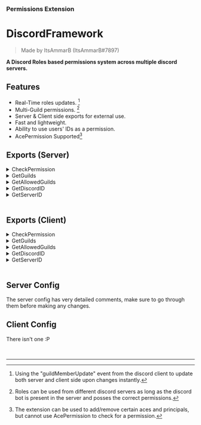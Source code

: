 ### Permissions Extension 
# DiscordFramework

> Made by ItsAmmarB (ItsAmmarB#7897) 

<b> A Discord Roles based permissions system across multiple discord servers.</b>

## Features
-   Real-Time roles updates. [^1] 
-   Multi-Guild permissions. [^2]
-   Server & Client side exports for external use.
-   Fast and lightweight.
-   Ability to use users' IDs as a permission. 
-   AcePermission Supported[^3]

## Exports (Server)

<details>
  <summary>CheckPermission</summary>
  
### Export
```js 
    /**
     * @description Used to match provided roles IDs and/or users' IDs against players' roles' IDs and/or players' IDs
     * @param PlayerId The player's server ID, or Discord ID
     * @param Roles An array or roles' IDs or users' IDs
     * @param Guild A guild ID (Optional)
     * @returns boolean
     */
    exports('Permissions.CheckPermission', (PlayerId, Roles, Guild = null) => this.CheckPermission(PlayerId, Roles, Guild));
```
### Example 
```js
    
    const source = global.source;
    const roles = [
        '661729283479175226', // "AltIdentifier" role ID in "The WM Project" server
        '613189574029606917', // "Moderator" role ID in "The WM Project" server
        '357877475310733186' // A Random user ID
    ];
    const guild = '572196487222685962' // A Random Discord server ID

    console.log(exports.DiscordFramework['Permissions.CheckPermission'](source, roles, guild))
```
Outcome
```js
    false
```
</details>

<details>
  <summary>GetGuilds</summary>
  
### Export
```js
    /**
     * @description Gets all players' guild/roles
     * @param PlayerId The player's server ID, or Discord ID
     * @param Guild A guild ID (Optional)
     * @returns array
     */
    exports('Permissions.GetGuilds', (PlayerId, Guild = null) => {
        const LocalPlayer = this.players.find(player => player.serverId === PlayerId || player.discordId === PlayerId);
        if(!LocalPlayer) return null;
        if(Guild) {
            return LocalPlayer.guilds.filter(guild => guild.id === guild);
        } else {
            return LocalPlayer.guilds;
        }
    });
```

### Example 1
```js
    const source = global.source;
    const guilds = exports.DiscordFramework['Permissions.GetGuilds'](source)
   
   console.log(guilds)
```
### Outcome 1
```js 
[
    {
        id: GUILD_ID,
        roles: [
            {
                id: ROLE_ID,
                name: ROLE_NAME
            },
            {
                id: ROLE_ID,
                name: ROLE_NAME
            }
        ]
    },
    {
        id: GUILD_ID,
        roles: [
            {
                id: ROLE_ID,
                name: ROLE_NAME
            },
            {
                id: ROLE_ID,
                name: ROLE_NAME
            }
        ]
    }
]
```

### Example 2
```js
    const source = global.source;
    const guild = '572196487222685962' // A random Discord server ID
    const guilds = exports.DiscordFramework['Permissions.GetGuilds'](source, guild)
   
   console.log(guilds)
```
### Outcome 2
```js 
    []
```
</details>

<details>
  <summary>GetAllowedGuilds</summary>
  
### Export
```js 
     /**
     * @description Used to get all of the allowed guilds or search for one within the allowed guilds for the members' roles to be fetched from; guilds must be registered in the config
     * @param GuildID The guild ID (Option)
     * @return object
     */
    exports('Permissions.GetAllowedGuilds', (Guild = null) => this.GetAllowedGuilds(Guild));
```
### Example 1
```js
    console.log(exports.DiscordFramework['Permissions.GetAllowedGuilds']())
```
### Outcome 1
```js
    [
        {
            id: '572195744652685962',
            name: 'COMMUNITY NAME',
            main: true
        },
        {
            id: '572194787882610962',
            name: 'COMMUNITY NAME'
        }
    ]
```

### Example 2
```js
    const Guild = '572196487222685962' // A random Discord server ID

    console.log(exports.DiscordFramework['Permissions.GetAllowedGuilds'](Guild))
```
### Outcome 2
```js
    []
```
</details>

<details>
  <summary>GetDiscordID</summary>
  
### Export
```js 
     /**
     * @description Get the players' discord ID from the server ID
     * @param PlayerId The player's server ID, or Discord ID
     * @return string
     */
    exports('Permissions.GetDiscordID', PlayerId => {
        const LocalPlayer = this.players.find(player => player.serverId === PlayerId || player.discordId === PlayerId);
        if(!LocalPlayer) return null;
        return LocalPlayer.discordId;
    });
```
### Example
```js
    const source = global.source;

    console.log(exports.DiscordFramework['Permissions.GetDiscordID'](source))
```
### Outcome
```js
    'DISCORD USER ID'
```

</details>

<details>
  <summary>GetServerID</summary>
  
### Export
```js 
     /**
     * @description Get the players' server ID from the discord ID
     * @param PlayerId The player's server ID, or Discord ID
     * @return number
     */
    exports('Permissions.GetServerID', PlayerId => {
        const LocalPlayer = this.players.find(player => player.serverId === PlayerId || player.discordId === PlayerId);
        if(!LocalPlayer) return null;
        return LocalPlayer.serverId;
    });
```
### Example
```js
    const source = 'DISCORD USER ID';

    console.log(exports.DiscordFramework['Permissions.GetDiscordID'](source))
```
### Outcome

```js
    'PLAYER SERVER ID'
```
</details>

<br/>

## Exports (Client)

<details>
  <summary>CheckPermission</summary>
  
### Export
```js 
    /**
     * @description Used to match provided roles IDs and/or users' IDs against players' roles' IDs and/or players' IDs
     * @param Roles An array or roles' IDs or users' IDs
     * @param Guild A guild ID (Optional)
     * @returns boolean
     */
    exports('Permissions.CheckPermission', (Roles, Guild = null) => CheckPermission(Roles, Guild));
```
### Example 
```js
    
    const roles = [
        '661729283479175226', // "AltIdentifier" role ID in "The WM Project" server
        '613189574029606917', // "Moderator" role ID in "The WM Project" server
        '357877475310733186' // A Random user ID
    ];
    const guild = '572196487222685962' // A Random Discord server ID

    console.log(exports.DiscordFramework['Permissions.CheckPermission'](roles, guild))
```
Outcome
```js
    false
```
</details>

<details>
  <summary>GetGuilds</summary>
  
### Export
```js
    /**
     * @description Gets all players' guild/roles
     * @param Guild A guild ID (Optional)
     * @returns array
     */
    exports('Permissions.GetGuilds', (Guild = null) => Guild ? Guilds.filter(guild => guild.id === Guild) : Guilds);
```

### Example 1
```js
    const guilds = exports.DiscordFramework['Permissions.GetGuilds']()
   
   console.log(guilds)
```
### Outcome 1
```js 
[
    {
        id: GUILD_ID,
        roles: [
            {
                id: ROLE_ID,
                name: ROLE_NAME
            },
            {
                id: ROLE_ID,
                name: ROLE_NAME
            }
        ]
    },
    {
        id: GUILD_ID,
        roles: [
            {
                id: ROLE_ID,
                name: ROLE_NAME
            },
            {
                id: ROLE_ID,
                name: ROLE_NAME
            }
        ]
    }
]
```

### Example 2
```js
    const guild = '572196487222685962' // A random Discord server ID
    const guilds = exports.DiscordFramework['Permissions.GetGuilds'](guild)
   
   console.log(guilds)
```
### Outcome 2
```js 
    []
```
</details>

<details>
  <summary>GetAllowedGuilds</summary>
  
### Export
```js 
     /**
     * @description Used to get all of the allowed guilds or search for one within the allowed guilds for the members' roles to be fetched from; guilds must be registered in the config
     * @param GuildID The guild ID (Option)
     * @return object
     */
    exports('Permissions.GetAllowedGuilds', (Guild = null) => GetAllowedGuilds(Guild));
```
### Example 1
```js
    console.log(exports.DiscordFramework['Permissions.GetAllowedGuilds']())
```
### Outcome 1
```js
    [
        {
            id: '572195744652685962',
            name: 'COMMUNITY NAME',
            main: true
        },
        {
            id: '572194787882610962',
            name: 'COMMUNITY NAME'
        }
    ]
```

### Example 2
```js
    const Guild = '572196487222685962' // A random Discord server ID

    console.log(exports.DiscordFramework['Permissions.GetAllowedGuilds'](Guild))
```
### Outcome 2
```js
    []
```
</details>

<details>
  <summary>GetDiscordID</summary>
  
### Export
```js 
     /**
     * @description Get the players' discord ID from the server ID
     * @return string
     */
    exports('Permissions.GetDiscordID', () => DiscordID);
```
### Example
```js
    console.log(exports.DiscordFramework['Permissions.GetDiscordID']())
```
### Outcome
```js
    'DISCORD USER ID'
```

</details>

<details>
  <summary>GetServerID</summary>
  
### Export
```js 
     /**
     * @description Get the players' server ID from the discord ID
     * @return number
     */
    exports('Permissions.GetServerID', () => ServerID);
```
### Example
```js
    console.log(exports.DiscordFramework['Permissions.GetDiscordID']())
```
### Outcome
```js
    'PLAYER SERVER ID'
```

</details>

<br/>

## Server Config
The server config has very detailed comments, make sure to go through them before making any changes.

## Client Config
There isn't one :P

<br/>

---

[^1]: Using the "guildMemberUpdate" event from the discord client to update both server and client side upon changes instantly.

[^2]: Roles can be used from different discord servers as long as the discord bot is present in the server and posses the correct permissions.

[^3]: The extension can be used to add/remove certain aces and principals, but cannot use AcePermission to check for a permission.